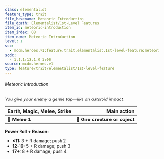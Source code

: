 ```yaml
---
class: elementalist
feature_type: trait
file_basename: Meteoric Introduction
file_dpath: Elementalist/1st-Level Features
item_id: meteoric-introduction
item_index: 08
item_name: Meteoric Introduction
level: 1
scc:
  - mcdm.heroes.v1:feature.trait.elementalist.1st-level-feature:meteoric-introduction
scdc:
  - 1.1.1:13.1.9.1:08
source: mcdm.heroes.v1
type: feature/trait/elementalist/1st-level-feature
---
```


###### Meteoric Introduction

*You give your enemy a gentle tap—like an asteroid impact.*

| **Earth, Magic, Melee, Strike** |               **Main action** |
| ------------------------------- | ----------------------------: |
| **📏 Melee 1**                  | **🎯 One creature or object** |

**Power Roll + Reason:**

- **≤11:** 3 + R damage; push 2
- **12-16:** 5 + R damage; push 3
- **17+:** 8 + R damage; push 4
